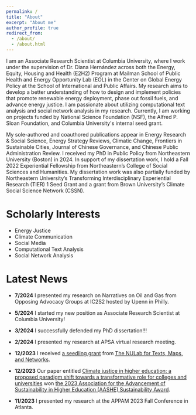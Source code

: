 ```yaml
---
permalink: /
title: "About"
excerpt: "About me"
author_profile: true
redirect_from: 
  - /about/
  - /about.html
---
```


I am an Associate Research Scientist at Columbia University, where I work under the supervision of Dr. Diana Hernández across both the Energy, Equity, Housing and Health (E2H2) Program at Mailman School of Public Health and Energy Opportunity Lab (EOL) in the Center on Global Energy Policy at the School of International and Public Affairs. My research aims to develop a better understanding of how to design and implement policies that promote renewable energy deployment, phase out fossil fuels, and advance energy justice. I am passionate about utilizing computational text analysis and social network analysis in my research. Currently, I am working on projects funded by National Science Foundation (NSF), the Alfred P. Sloan Foundation, and Columbia University's internal seed grant.

My sole-authored and coauthored publications appear in Energy Research & Social Science, Energy Strategy Reviews, Climatic Change, Frontiers in Sustainable Cities, Journal of Chinese Governance, and Chinese Public Administration Review. I received my PhD in Public Policy from Northeastern University (Boston) in 2024. In support of my dissertation work, I hold a Fall 2022 Experiential Fellowship from Northeastern’s College of Social Sciences and Humanities. My dissertation work was also partially funded by Northeastern University’s Transforming Interdisciplinary Experiential Research (TIER) 1 Seed Grant and a grant from Brown University’s Climate Social Science Network (CSSN).

Scholarly Interests
======
- Energy Justice
- Climate Communication
- Social Media
- Computational Text Analysis
- Social Network Analysis

Latest News
======
- **7/2024** I presented my research on Narratives on Oil and Gas from Opposing Advocacy Groups at IC2S2 hosted by Upenn in Philly.
  
- **5/2024** I started my new position as Associate Research Scientist at Columbia University!
  
- **3/2024** I successfully defended my PhD dissertation!!!

- **2/2024** I presented my research at APSA virtual research meeting.

- **12/2023** I received [a seedling grant](https://cssh.northeastern.edu/nulab/fall-23-grants/) from [The NULab for Texts, Maps, and Networks](https://cssh.northeastern.edu/nulab/).

- **12/2023** Our paper entitled [Climate justice in higher education: a proposed paradigm shift towards a transformative role for colleges and universities](https://link.springer.com/article/10.1007/s10584-023-03486-4) won [the 2023 Association for the Advancement of Sustainability in Higher Education (AASHE) Sustainability Award](https://www.aashe.org/get-involved/awards/winners/).
  
- **11/2023** I presented my research at the APPAM 2023 Fall Conference in Atlanta.
